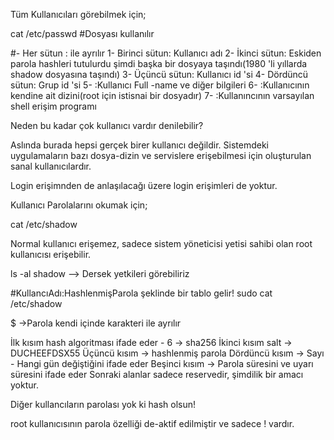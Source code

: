 Tüm Kullanıcıları görebilmek için;

cat /etc/passwd \#Dosyası kullanılır

\#- Her sütun : ile ayrılır 1- Birinci sütun: Kullanıcı adı 2- İkinci
sütun: Eskiden parola hashleri tutulurdu şimdi başka bir dosyaya
taşındı(1980 'li yıllarda shadow dosyasına taşındı) 3- Üçüncü sütun:
Kullanıcı id 'si 4- Dördüncü sütun: Grup id 'si 5- :Kullanıcı Full -name
ve diğer bilgileri 6- :Kullanıcının kendine ait dizini(root için
istisnai bir dosyadır) 7- :Kullanıncının varsayılan shell erişim
programı

Neden bu kadar çok kullanıcı vardır denilebilir?

Aslında burada hepsi gerçek birer kullanıcı değildir. Sistemdeki
uygulamaların bazı dosya-dizin ve servislere erişebilmesi için
oluşturulan sanal kullanıcılardır.

Login erişimnden de anlaşılacağı üzere login erişimleri de yoktur.

Kullanıcı Parolalarını okumak için;

cat /etc/shadow

Normal kullanıcı erişemez, sadece sistem yöneticisi yetisi sahibi olan
root kullanıcısı erişebilir.

ls -al shadow --\> Dersek yetkileri görebiliriz

\#KullancıAdı:HashlenmişParola şeklinde bir tablo gelir! sudo cat
/etc/shadow

\$ -\>Parola kendi içinde karakteri ile ayrılır

İlk kısım hash algoritması ifade eder - $6$ -\> sha256 İkinci kısım salt
-\> DUCHEEFDSX55 Üçüncü kısım -\> hashlenmiş parola Dördüncü kısım -\>
Sayı - Hangi gün değiştiğini ifade eder Beşinci kısım -\> Parola
süresini ve uyarı süresini ifade eder Sonraki alanlar sadece reservedir,
şimdilik bir amacı yoktur.

Diğer kullancıların parolası yok ki hash olsun!

root kullanıcısının parola özelliği de-aktif edilmiştir ve sadece !
vardır.
